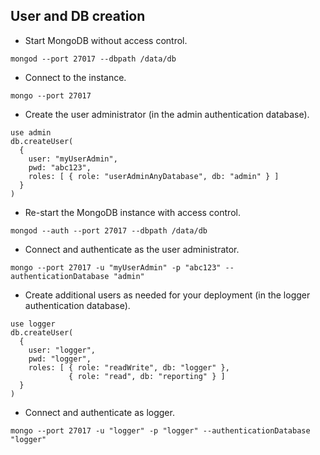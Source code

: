 ## User and DB creation

* Start MongoDB without access control.
		
``` 
mongod --port 27017 --dbpath /data/db 
```

* Connect to the instance.

```
mongo --port 27017
```


*  Create the user administrator (in the admin authentication database).

```
use admin
db.createUser(
  {
    user: "myUserAdmin",
    pwd: "abc123",
    roles: [ { role: "userAdminAnyDatabase", db: "admin" } ]
  }
)
```

*  Re-start the MongoDB instance with access control.

```
mongod --auth --port 27017 --dbpath /data/db
```


*  Connect and authenticate as the user administrator.

```
mongo --port 27017 -u "myUserAdmin" -p "abc123" --authenticationDatabase "admin"
```

*  Create additional users as needed for your deployment (in the logger authentication database).

```
use logger
db.createUser(
  {
    user: "logger",
    pwd: "logger",
    roles: [ { role: "readWrite", db: "logger" },
             { role: "read", db: "reporting" } ]
  }
)
```


*  Connect and authenticate as logger.

```
mongo --port 27017 -u "logger" -p "logger" --authenticationDatabase "logger"
```

